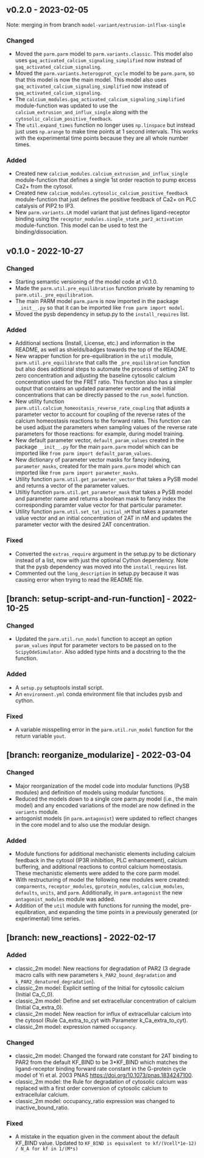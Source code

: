 ## v0.2.0 - 2023-02-05

Note: merging in from branch `model-variant/extrusion-inlflux-single`

### Changed
* Moved the `parm.parm` model to `parm.variants.classic`. This model also uses `gaq_activated_calcium_signaling_simplified` now instead of `gaq_activated_calcium_signaling`.
* Moved the `parm.variants.heterogprot_cycle` model to be `parm.parm`, so that this model is now the main model. This model also uses `gaq_activated_calcium_signaling_simplified` now instead of `gaq_activated_calcium_signaling`.
* The `calcium_modules.gaq_activated_calcium_signaling_simplified` module-function was updated to use the `calcium_extrusion_and_influx_single` along with the `cytosolic_calcium_positive_feedback`.
* The `util.expand_times` function no longer uses `np.linspace` but instead just uses `np.arange` to make time points at 1 second intervals. This works with the experimental time points because they are all whole number times.


### Added
* Created new `calcium_modules.calcium_extrusion_and_influx_single` module-function that defines a single 1st order reaction to pump excess Ca2+ from the cytosol.
* Created new `calcium_modules.cytosolic_calcium_positive_feedback` module-function that just defines the positive feedback of Ca2+ on PLC catalysis of PIP2 to IP3.  
* New `parm.variants.LR` model variant that just defines ligand-receptor binding using the `receptor_modules.single_state_par2_activation` module-function. This model can be used to test the binding/dissociation.

## v0.1.0 - 2022-10-27

### Changed
* Starting semantic versioning of the model code at v0.1.0.
* Made the `parm.util.pre_equilibration` function private by renaming to `parm.util._pre_equilibration`.
* The main PARM model `parm.parm` is now imported in the package `__init__.py` so that it can be imported like `from parm import model`.
* Moved the pysb dependency in setup.py to the `install_requires` list.

### Added
* Additional sections (Install, License, etc.) and information in the README, as well as shields/badges towards the top of the README.
* New wrapper function for pre-equilibration in the `util` module, `parm.util.pre_equilibrate` that calls the `_pre_equilibration` function but also does addtional steps to automate the process of setting 2AT to zero concentration and adjusting the baseline cytosolic calcium concentration used for the FRET ratio. This function also has a simpler output that contains an updated parameter vector and the initial concentrations that can be directly passed to the `run_model` function.
* New utility function `parm.util.calcium_homeostasis_reverse_rate_coupling` that adjusts a parameter vector to account for coupling of the reverse rates of the calcium homeostasis reactions to the forward rates. This function can be used adjust the parameters when sampling values of the reverse rate parameters for those reactions: for example, during model training.
* New default parameter vector, `default_param_values` created in the package `__init__.py` for the main `parm.parm` model which can be imported like `from parm import default_param_values`.
* New dictionary of parameter vector masks for fancy indexing, `parameter_masks`, created for the main `parm.parm` model which can imported like `from parm import parameter_masks`.
* Utility function `parm.util.get_parameter_vector` that takes a PySB model and returns a vector of the parameter values.
* Utiltiy function `parm.util.get_parameter_mask` that takes a PySB model and parameter name and returns a boolean mask to fancy index the corresponding paramter value vector for that particular parameter.
* Utility function `parm.util.set_tat_initial_nM` that takes a parameter value vector and an initial concentration of 2AT in nM and updates the parameter vector with the desired 2AT concentration.

### Fixed
* Converted the `extras_require` argument in the setup.py to be dictionary instead of a list, now with just the optional Cython dependency. Note that the pysb dependency was moved into the `install_requires` list.
* Commented out the `long_description` in setup.py because it was causing error when trying to read the README file.  


## [branch: setup-script-and-run-function] - 2022-10-25

### Changed
* Updated the `parm.util.run_model` function to accept an option `param_values` input for parameter vectors to be passed on to the `ScipyOdeSimulator`. Also added type hints and a docstring to the the function.

### Added
* A `setup.py` setuptools install script.
* An `environment.yml` conda environment file that includes pysb and cython.

### Fixed
* A variable misspelling error in the `parm.util.run_model` function for the return variable `yout`.


## [branch: reorganize_modularize] - 2022-03-04

### Changed
* Major reorganization of the model code into modular functions (PySB modules) and definition of models using modular functions.
* Reduced the models down to a single core parm.py model (i.e., the main model) and any encoded variations of the model are now defined in the `variants` module.
* antogonist models (in `parm.antagonist`) were updated to reflect changes in the core model and to also use the modular design.

### Added
* Module functions for additional mechanistic elements including calcium feedback in the cytosol (IP3R inhibition, PLC enhancement), calcium buffering, and additional reactions to control calcium homeostasis. These mechanistic elements were added to the core parm model.
* With restructuring of model the following new modules were created: `comparments`, `receptor_modules`, `gprotein_modules`, `calcium_modules`, `defaults`, `units`, and `parm`. Additionally, in `parm.antagonist` the new `antagonist_modules` module was added.
* Addition of the `util` module with functions for running the model, pre-equlibration, and expanding the time points in a previously generated (or experimental) time series.


## [branch: new_reactions] - 2022-02-17

### Added
  * classic_2m model: New reactions for degradation of PAR2 (3 degrade macro calls with new parameters `k_PAR2_bound_degradation` and `k_PAR2_denatured_degradation`).
  * classic_2m model: Explicit setting of the Initial for cytosolic calcium (Initial Ca_C_0).
  * classic_2m model: Define and set extracellular concentration of calcium (Initial Ca_extra_0).
  * classic_2m model: New reaction for influx of extracellular calcium into the cytosol (Rule Ca_extra_to_cyt with Parameter k_Ca_extra_to_cyt).
  * classic_2m model: expression named `occupancy`.

### Changed
  * classic_2m model: Changed the forward rate constant for 2AT binding to PAR2 from the default KF_BIND to be 3*KF_BIND which matches the ligand-receptor binding forward rate constant in the  G-protein cycle model of  Yi et al. 2003 PNAS https://doi.org/10.1073/pnas.1834247100.
  * classic_2m model: the Rule for degradation of cytosolic calcium was replaced with a first order conversion of cytosolic calcium to extracellular calcium.
  * classic_2m model: occupancy_ratio expression was changed to inactive_bound_ratio.

### Fixed
 * A mistake in the equation given in the comment about the default KF_BIND value. Updated to `KF_BIND is equivalent to kf/(Vcell*1e-12) / N_A for kf in 1/(M*s)`

